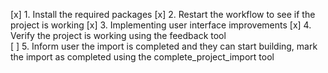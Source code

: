 [x] 1. Install the required packages
[x] 2. Restart the workflow to see if the project is working
[x] 3. Implementing user interface improvements
[x] 4. Verify the project is working using the feedback tool  
[ ] 5. Inform user the import is completed and they can start building, mark the import as completed using the complete_project_import tool